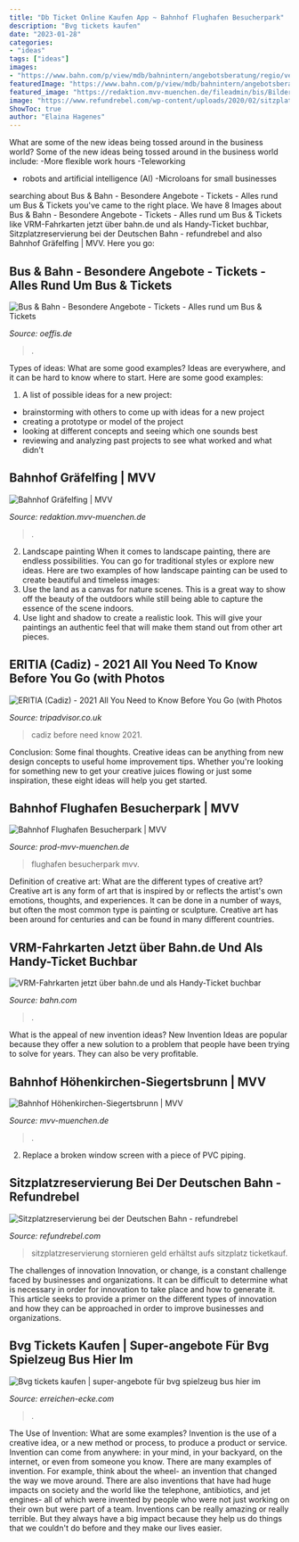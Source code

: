 ```yaml
---
title: "Db Ticket Online Kaufen App ~ Bahnhof Flughafen Besucherpark"
description: "Bvg tickets kaufen"
date: "2023-01-28"
categories:
- "ideas"
tags: ["ideas"]
images:
- "https://www.bahn.com/p/view/mdb/bahnintern/angebotsberatung/regio/verbund-tickets/2018/mdb_275370_vrm_4zu2_920x230_cp_0x210_1080x480.jpg"
featuredImage: "https://www.bahn.com/p/view/mdb/bahnintern/angebotsberatung/regio/verbund-tickets/2018/mdb_275370_vrm_4zu2_920x230_cp_0x210_1080x480.jpg"
featured_image: "https://redaktion.mvv-muenchen.de/fileadmin/bis/Bilder/Architektur/2590_1.jpg"
image: "https://www.refundrebel.com/wp-content/uploads/2020/02/sitzplatzreservierung-bahn-aendern-768x519.png"
ShowToc: true
author: "Elaina Hagenes"
---
```



What are some of the new ideas being tossed around in the business world?
Some of the new ideas being tossed around in the business world include: 
-More flexible work hours 
-Teleworking 
- robots and artificial intelligence (AI) 
-Microloans for small businesses

	

		
searching about Bus &amp; Bahn - Besondere Angebote - Tickets - Alles rund um Bus &amp; Tickets you've came to the right place. We have 8 Images about Bus &amp; Bahn - Besondere Angebote - Tickets - Alles rund um Bus &amp; Tickets like VRM-Fahrkarten jetzt über bahn.de und als Handy-Ticket buchbar, Sitzplatzreservierung bei der Deutschen Bahn - refundrebel and also Bahnhof Gräfelfing | MVV. Here you go:
		
    
## Bus &amp; Bahn - Besondere Angebote - Tickets - Alles Rund Um Bus &amp; Tickets

<img loading=lazy src="https://www.oeffis.de/_images/107.jpg" onerror="this.onerror=null;this.src='https://tse1.mm.bing.net/th?id=OIP.tYLTnTYgEW2fGQNDAJFlSgAAAA&amp;pid=15.1';" alt="Bus &amp; Bahn - Besondere Angebote - Tickets - Alles rund um Bus &amp; Tickets">

_Source: oeffis.de_

>. 

	

Types of ideas: What are some good examples?
Ideas are everywhere, and it can be hard to know where to start. Here are some good examples:
1. A list of possible ideas for a new project: 
- brainstorming with others to come up with ideas for a new project 
- creating a prototype or model of the project 
- looking at different concepts and seeing which one sounds best 
- reviewing and analyzing past projects to see what worked and what didn't 

    
## Bahnhof Gräfelfing | MVV

<img loading=lazy src="https://redaktion.mvv-muenchen.de/fileadmin/bis/Bilder/Architektur/2590_1.jpg" onerror="this.onerror=null;this.src='https://tse3.mm.bing.net/th?id=OIP.z0KnUjKGt3xFbfIFG5COlwHaE7&amp;pid=15.1';" alt="Bahnhof Gräfelfing | MVV">

_Source: redaktion.mvv-muenchen.de_

>. 

	

2. Landscape painting
When it comes to landscape painting, there are endless possibilities. You can go for traditional styles or explore new ideas. Here are two examples of how landscape painting can be used to create beautiful and timeless images: 
2. Use the land as a canvas for nature scenes. This is a great way to show off the beauty of the outdoors while still being able to capture the essence of the scene indoors.
3. Use light and shadow to create a realistic look. This will give your paintings an authentic feel that will make them stand out from other art pieces.

    
## ERITIA (Cadiz) - 2021 All You Need To Know Before You Go (with Photos

<img loading=lazy src="https://media-cdn.tripadvisor.com/media/photo-s/12/65/6d/a5/obra-de-pintura.jpg" onerror="this.onerror=null;this.src='https://tse4.mm.bing.net/th?id=OIP.qJfXrHRDiD5ctGSxANrCFAAAAA&amp;pid=15.1';" alt="ERITIA (Cadiz) - 2021 All You Need to Know Before You Go (with Photos">

_Source: tripadvisor.co.uk_

>cadiz before need know 2021. 

	

Conclusion: Some final thoughts.
Creative ideas can be anything from new design concepts to useful home improvement tips. Whether you're looking for something new to get your creative juices flowing or just some inspiration, these eight ideas will help you get started.

    
## Bahnhof Flughafen Besucherpark | MVV

<img loading=lazy src="https://prod-www.mvv-muenchen.de/fileadmin/bis/Bilder/Architektur/2860_1.jpg" onerror="this.onerror=null;this.src='https://tse3.mm.bing.net/th?id=OIP.88205z6r3cUQI5uB13jMgQHaE7&amp;pid=15.1';" alt="Bahnhof Flughafen Besucherpark | MVV">

_Source: prod-mvv-muenchen.de_

>flughafen besucherpark mvv. 

	

Definition of creative art: What are the different types of creative art?
Creative art is any form of art that is inspired by or reflects the artist's own emotions, thoughts, and experiences. It can be done in a number of ways, but often the most common type is painting or sculpture. Creative art has been around for centuries and can be found in many different countries.

    
## VRM-Fahrkarten Jetzt über Bahn.de Und Als Handy-Ticket Buchbar

<img loading=lazy src="https://www.bahn.com/p/view/mdb/bahnintern/angebotsberatung/regio/verbund-tickets/2018/mdb_275370_vrm_4zu2_920x230_cp_0x210_1080x480.jpg" onerror="this.onerror=null;this.src='https://tse3.mm.bing.net/th?id=OIP.t6-hXTr2KgcN2NiQL19qmgHaB2&amp;pid=15.1';" alt="VRM-Fahrkarten jetzt über bahn.de und als Handy-Ticket buchbar">

_Source: bahn.com_

>. 

	

What is the appeal of new invention ideas?
New Invention Ideas are popular because they offer a new solution to a problem that people have been trying to solve for years. They can also be very profitable.

    
## Bahnhof Höhenkirchen-Siegertsbrunn | MVV

<img loading=lazy src="https://www.mvv-muenchen.de/fileadmin/bis/Bilder/Architektur/2240_1.jpg" onerror="this.onerror=null;this.src='https://tse3.mm.bing.net/th?id=OIP.WGQCgsVaDHnwIVafTBODwAHaE7&amp;pid=15.1';" alt="Bahnhof Höhenkirchen-Siegertsbrunn | MVV">

_Source: mvv-muenchen.de_

>. 

	

2. Replace a broken window screen with a piece of PVC piping.

    
## Sitzplatzreservierung Bei Der Deutschen Bahn - Refundrebel

<img loading=lazy src="https://www.refundrebel.com/wp-content/uploads/2020/02/sitzplatzreservierung-bahn-aendern-768x519.png" onerror="this.onerror=null;this.src='https://tse3.mm.bing.net/th?id=OIP.rv6VU3COhu4Qr7fG32WaTAHaFA&amp;pid=15.1';" alt="Sitzplatzreservierung bei der Deutschen Bahn - refundrebel">

_Source: refundrebel.com_

>sitzplatzreservierung stornieren geld erhältst aufs sitzplatz ticketkauf. 

	

The challenges of innovation
Innovation, or change, is a constant challenge faced by businesses and organizations. It can be difficult to determine what is necessary in order for innovation to take place and how to generate it. This article seeks to provide a primer on the different types of innovation and how they can be approached in order to improve businesses and organizations.

    
## Bvg Tickets Kaufen | Super-angebote Für Bvg Spielzeug Bus Hier Im

<img loading=lazy src="https://erreichen-ecke.com/rsryq/0sLxlU0etD4sHWZ6OiBItAHaMW.jpg" onerror="this.onerror=null;this.src='https://tse3.mm.bing.net/th?id=OIP.KqU0MvBsnzHmzbaVvLRZmgAAAA&amp;pid=15.1';" alt="Bvg tickets kaufen | super-angebote für bvg spielzeug bus hier im">

_Source: erreichen-ecke.com_

>. 

	

The Use of Invention: What are some examples?
Invention is the use of a creative idea, or a new method or process, to produce a product or service. Invention can come from anywhere: in your mind, in your backyard, on the internet, or even from someone you know. 
There are many examples of invention. For example, think about the wheel- an invention that changed the way we move around. There are also inventions that have had huge impacts on society and the world like the telephone, antibiotics, and jet engines- all of which were invented by people who were not just working on their own but were part of a team. 
Inventions can be really amazing or really terrible. But they always have a big impact because they help us do things that we couldn't do before and they make our lives easier.

